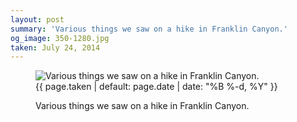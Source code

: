 ```yaml
---
layout: post
summary: 'Various things we saw on a hike in Franklin Canyon.'
og_image: 350-1280.jpg
taken: July 24, 2014
---
```


<figure class="post" data-src="{{ site.assets_url }}/{{ page.og_image }}" data-sub-html='#caption-{{ page.id | remove_first: "/" }}'>
<img alt="Various things we saw on a hike in Franklin Canyon." sizes="(min-width: 700px) 50vw, calc(100vw - 2rem)" src="{{ site.assets_url }}/350-640.jpg" srcset="{{ site.assets_url }}/350-1280.jpg 1280w, {{ site.assets_url }}/350-960.jpg 960w, {{ site.assets_url }}/350-640.jpg 640w, {{ site.assets_url }}/350-320.jpg 320w"/>
<figcaption id='caption-{{ page.id | remove_first: "/" }}'>
<time>{{ page.taken | default: page.date | date: "%B %-d, %Y" }}</time>
<p>Various things we saw on a hike in Franklin Canyon.</p>
</figcaption>
</figure>
